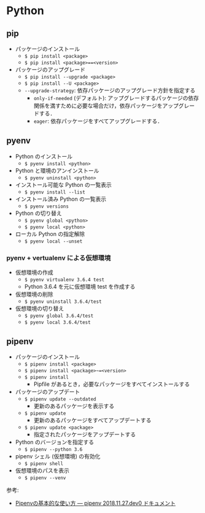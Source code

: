 # Python 

## pip

- パッケージのインストール
    - `$ pip install <package>`
    - `$ pip install <package>==<version>`
- パッケージのアップグレード
    - `$ pip install --upgrade <package>`
    - `$ pip install --U <package>`
    - `--upgrade-strategy`: 依存パッケージのアップグレード方針を指定する
        - `only-if-needed` (デフォルト): アップグレードするパッケージの依存関係を満すために必要な場合だけ，依存パッケージをアップグレードする．
        - `eager`: 依存パッケージをすべてアップグレードする．

## pyenv

- Python のインストール
    - `$ pyenv install <python>`
- Python と環境のアンインストール
    - `$ pyenv uninstall <python>`
- インストール可能な Python の一覧表示
    - `$ pyenv install --list`
- インストール済み Python の一覧表示
    - `$ pyenv versions`
- Python の切り替え
    - `$ pyenv global <python>`
    - `$ pyenv local <python>`
- ローカル Python の指定解除
    - `$ pyenv local --unset`

### pyenv + vertualenv による仮想環境

- 仮想環境の作成
    - `$ pyenv virtualenv 3.6.4 test`
    - Python 3.6.4 を元に仮想環境 test を作成する
- 仮想環境の削除
    - `$ pyenv uninstall 3.6.4/test`
- 仮想環境の切り替え
    - `$ pyenv global 3.6.4/test`
    - `$ pyenv local 3.6.4/test`

## pipenv

- パッケージのインストール
    - `$ pipenv install <package>`
    - `$ pipenv install <package>~=<version>`
    - `$ pipenv install`
        - Pipfile があるとき，必要なパッケージをすべてインストールする
- パッケージのアップデート
    - `$ pipenv update --outdated`
        - 更新のあるパッケージを表示する
    - `$ pipenv update`
        - 更新のあるパッケージをすべてアップデートする
    - `$ pipenv update <package>`
        - 指定されたパッケージをアップデートする
- Python のバージョンを指定する
    - `$ pipenv --python 3.6`
- pipenv シェル (仮想環境) の有効化
    - `$ pipenv shell`
- 仮想環境のパスを表示
    - `$ pipenv --venv`

参考:

- [Pipenvの基本的な使い方 — pipenv 2018.11.27.dev0 ドキュメント](https://pipenv-ja.readthedocs.io/ja/translate-ja/basics.html)

